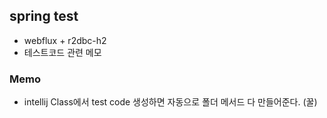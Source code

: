 ## spring test

- webflux + r2dbc-h2
- 테스트코드 관련 메모


### Memo

- intellij Class에서 test code 생성하면 자동으로 폴더 메서드 다 만들어준다. (꿀)